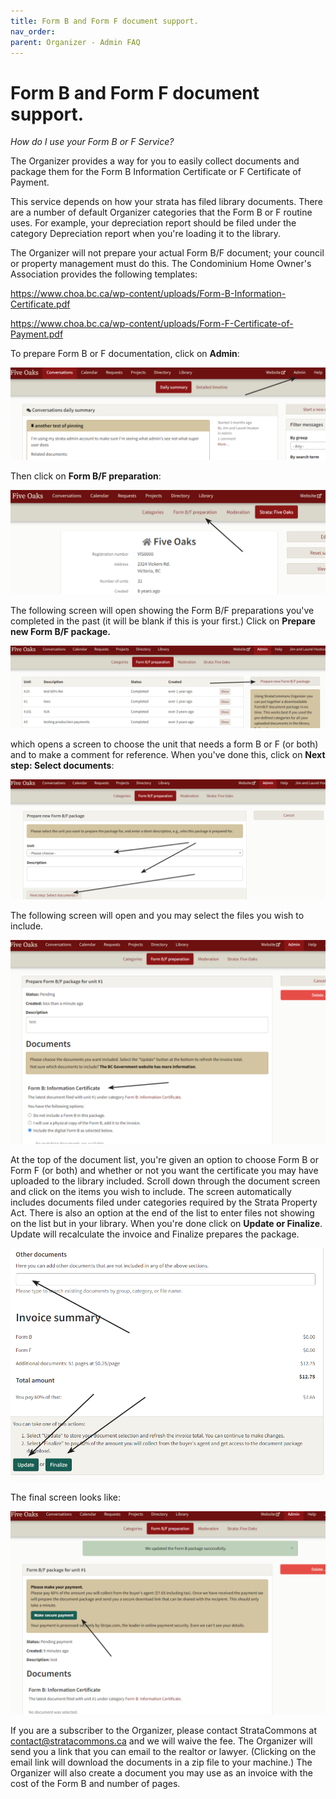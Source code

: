 ```yaml
---
title: Form B and Form F document support.
nav_order: 
parent: Organizer - Admin FAQ
---
```

# Form B and Form F document support.

*How do I use your Form B or F Service?*

The Organizer provides a way for you to easily collect documents and package them for the Form B Information Certificate or F Certificate of Payment. 

This service depends on how your strata has filed library documents.  There are a number of default Organizer categories that the Form B or F routine uses.  For example, your depreciation report should be filed under the category Depreciation report when you're loading it to the library.  

The Organizer will not prepare your actual Form B/F document; your council or property management must do this.  The Condominium Home Owner's Association provides the following templates:

https://www.choa.bc.ca/wp-content/uploads/Form-B-Information-Certificate.pdf

https://www.choa.bc.ca/wp-content/uploads/Form-F-Certificate-of-Payment.pdf

To prepare Form B or F documentation, click on **Admin**:

![admin](form_b/admin.png)

Then click on **Form B/F preparation**:

![preparation](form_b/preparation.png)

The following screen will open showing the Form B/F preparations you've completed in the past (it will be blank if this is your first.)  Click on **Prepare new Form B/F package.**

![new](form_b/new.png)

which opens a screen to choose the unit that needs a form B or F (or both) and to make a comment for reference.  When you've done this, click on **Next step: Select documents**:

![select](form_b/select.png)

The following screen will open and you may select the files you wish to include.  

![choose](form_b/choose.png)

At the top of the document list, you're given an option to choose Form B or Form F (or both) and whether or not you want the certificate you may have uploaded to the library included.  Scroll down through the document screen and click on the items you wish to include.  The screen automatically includes documents filed under categories required by the Strata Property Act.  There is also an option at the end of the list to enter files not showing on the list but in your library.  When you're done click on **Update or Finalize**.  Update will recalculate the invoice and Finalize prepares the package.

![other](form_b/other.png)

The final screen looks like:

![final](form_b/final.png)

If you are a subscriber to the Organizer, please contact StrataCommons at contact@stratacommons.ca and we will waive the fee.  The Organizer will send you a link that you can email to the realtor or lawyer.  (Clicking on the email link will download the documents in a zip file to your machine.)  The Organizer will also create a document you may use as an invoice with the cost of the Form B and number of pages.  

